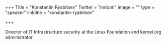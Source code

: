 +++
Title = "Konstantin Ryabitsev"
Twitter = "mricon"
image = ""
type = "speaker"
linktitle = "konstantin-ryabitsev"

+++

Director of IT Infrastructure security at the Linux Foundation and kernel.org administrator.
